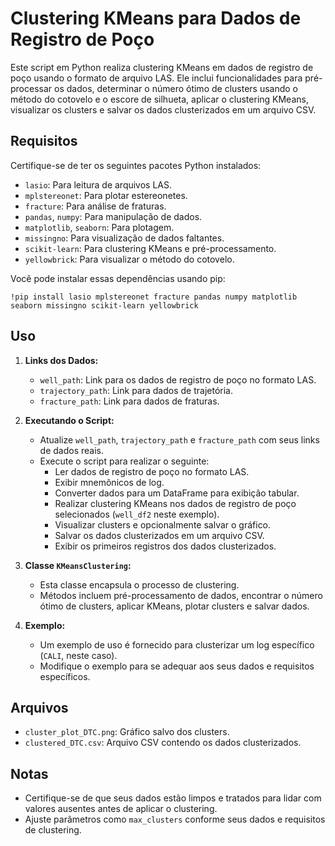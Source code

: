 # Clustering KMeans para Dados de Registro de Poço

Este script em Python realiza clustering KMeans em dados de registro de poço usando o formato de arquivo LAS. Ele inclui funcionalidades para pré-processar os dados, determinar o número ótimo de clusters usando o método do cotovelo e o escore de silhueta, aplicar o clustering KMeans, visualizar os clusters e salvar os dados clusterizados em um arquivo CSV.

## Requisitos

Certifique-se de ter os seguintes pacotes Python instalados:
- `lasio`: Para leitura de arquivos LAS.
- `mplstereonet`: Para plotar estereonetes.
- `fracture`: Para análise de fraturas.
- `pandas`, `numpy`: Para manipulação de dados.
- `matplotlib`, `seaborn`: Para plotagem.
- `missingno`: Para visualização de dados faltantes.
- `scikit-learn`: Para clustering KMeans e pré-processamento.
- `yellowbrick`: Para visualizar o método do cotovelo.

Você pode instalar essas dependências usando pip:

```
!pip install lasio mplstereonet fracture pandas numpy matplotlib seaborn missingno scikit-learn yellowbrick
```

## Uso

1. **Links dos Dados:**
   - `well_path`: Link para os dados de registro de poço no formato LAS.
   - `trajectory_path`: Link para dados de trajetória.
   - `fracture_path`: Link para dados de fraturas.

2. **Executando o Script:**
   - Atualize `well_path`, `trajectory_path` e `fracture_path` com seus links de dados reais.
   - Execute o script para realizar o seguinte:
     - Ler dados de registro de poço no formato LAS.
     - Exibir mnemônicos de log.
     - Converter dados para um DataFrame para exibição tabular.
     - Realizar clustering KMeans nos dados de registro de poço selecionados (`well_df2` neste exemplo).
     - Visualizar clusters e opcionalmente salvar o gráfico.
     - Salvar os dados clusterizados em um arquivo CSV.
     - Exibir os primeiros registros dos dados clusterizados.

3. **Classe `KMeansClustering`:**
   - Esta classe encapsula o processo de clustering.
   - Métodos incluem pré-processamento de dados, encontrar o número ótimo de clusters, aplicar KMeans, plotar clusters e salvar dados.

4. **Exemplo:**
   - Um exemplo de uso é fornecido para clusterizar um log específico (`CALI`, neste caso).
   - Modifique o exemplo para se adequar aos seus dados e requisitos específicos.

## Arquivos

- `cluster_plot_DTC.png`: Gráfico salvo dos clusters.
- `clustered_DTC.csv`: Arquivo CSV contendo os dados clusterizados.

## Notas

- Certifique-se de que seus dados estão limpos e tratados para lidar com valores ausentes antes de aplicar o clustering.
- Ajuste parâmetros como `max_clusters` conforme seus dados e requisitos de clustering.
